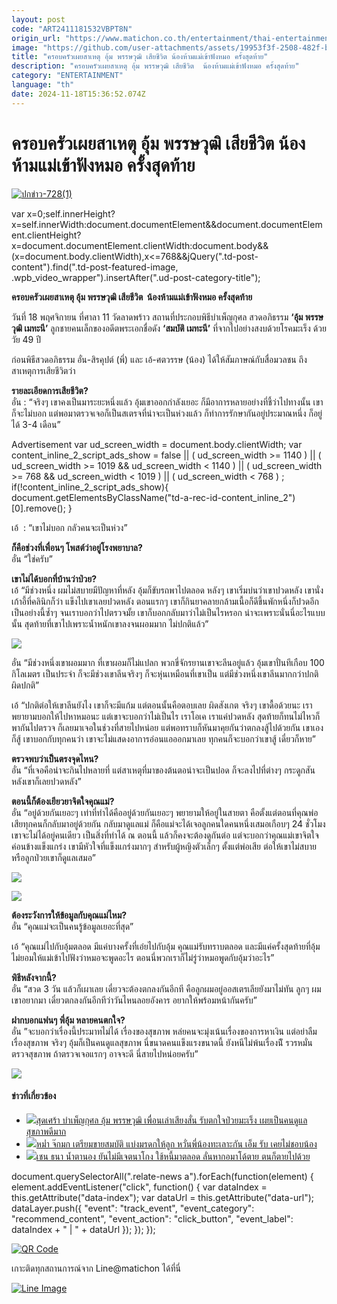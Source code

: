 ```yaml
---
layout: post
code: "ART2411181532VBPT8N"
origin_url: "https://www.matichon.co.th/entertainment/thai-entertainment/news_4905671"
image: "https://github.com/user-attachments/assets/19953f3f-2508-482f-b2f5-c640601d70a8"
title: "ครอบครัวเผยสาเหตุ อุ้ม พรรษวุฒิ เสียชีวิต น้องห้ามแม่เข้าฟังหมอ ครั้งสุดท้าย"
description: "ครอบครัวเผยสาเหตุ อุ้ม พรรษวุฒิ เสียชีวิต  น้องห้ามแม่เข้าฟังหมอ ครั้งสุดท้าย"
category: "ENTERTAINMENT"
language: "th"
date: 2024-11-18T15:36:52.074Z
---
```


# ครอบครัวเผยสาเหตุ อุ้ม พรรษวุฒิ เสียชีวิต น้องห้ามแม่เข้าฟังหมอ ครั้งสุดท้าย

[![](https://www.matichon.co.th/wp-content/uploads/2024/11/ปกข่าว-7281-135.jpg "ปกข่าว-728(1)")](https://www.matichon.co.th/wp-content/uploads/2024/11/ปกข่าว-7281-135.jpg)

var x=0;self.innerHeight?x=self.innerWidth:document.documentElement&&document.documentElement.clientHeight?x=document.documentElement.clientWidth:document.body&&(x=document.body.clientWidth),x<=768&&jQuery(".td-post-content").find(".td-post-featured-image, .wpb\_video\_wrapper").insertAfter(".ud-post-category-title");

**ครอบครัวเผยสาเหตุ อุ้ม พรรษวุฒิ เสียชีวิต  น้องห้ามแม่เข้าฟังหมอ ครั้งสุดท้าย**

วันที่ 18 พฤศจิกายน ที่ศาลา 11 วัดลาดพร้าว สถานที่ประกอบพิธีบำเพ็ญกุศล สวดอภิธรรม **‘อุ้ม พรรษวุฒิ เมทะนี’** ลูกชายคนเล็กของอดีตพระเอกชื่อดัง **‘สมบัติ เมทะนี’** ที่จากไปอย่างสงบด้วยโรคมะเร็ง ด้วยวัย 49 ปี

ก่อนพิธีสวดอภิธรรม อั๋น-สิรคุปต์ (พี่) และ เอ้-ศตวรรษ (น้อง) ได้ให้สัมภาษณ์กับสื่อมวลชน ถึงสาเหตุการเสียชีวิตว่า

**รายละเอียดการเสียชีวิต?**  
อั๋น : “จริงๆ เขาคงเป็นมาระยะหนึ่งแล้ว อุ้มเขาออกกำลังเยอะ ก็มีอาการหลายอย่างที่ชี้ว่าไปทางนั้น เขาก็จะไม่บอก แต่พอมาตรวจเจอก็เป็นสเตรจที่น่าจะเป็นห่วงแล้ว ก็ทำการรักษากันอยู่ประมาณหนึ่ง ก็อยู่ได้ 3-4 เดือน”

Advertisement var ud\_screen\_width = document.body.clientWidth; var content\_inline\_2\_script\_ads\_show = false || ( ud\_screen\_width >= 1140 ) || ( ud\_screen\_width >= 1019 && ud\_screen\_width < 1140 ) || ( ud\_screen\_width >= 768 && ud\_screen\_width < 1019 ) || ( ud\_screen\_width < 768 ) ; if(!content\_inline\_2\_script\_ads\_show){ document.getElementsByClassName("td-a-rec-id-content\_inline\_2")\[0\].remove(); }

เอ้  : “เขาไม่บอก กลัวคนจะเป็นห่วง”

**ก็คือช่วงที่เพื่อนๆ โพสต์ว่าอยู่โรงพยาบาล?**  
อั๋น “ใช่ครับ”

**เขาไม่ได้บอกที่บ้านว่าป่วย?**  
เอ้ “มีช่วงหนึ่ง ผมไม่สบายมีปัญหาที่หลัง อุ้มก็ขับรถพาไปตลอด หลังๆ เขาเริ่มบ่นว่าเขาปวดหลัง เขานั่งเก้าอี้ที่คลินิกก็ว่า แข็งไปเขาเลยปวดหลัง ตอนแรกๆ เขาก็กินยาคลายกล้ามเนื้อก็ดีขึ้นพักหนึ่งก็ปวดอีก เป็นอย่างนี้ซ้ำๆ จนเราบอกว่าไปตรวจมั้ย เขาก็บอกกลับมาว่าไม่เป็นไรหรอก น่าจะเพราะนั่นนี่อะไรแบบนั้น สุดท้ายที่เขาไปเพราะน้ำหนักเขาลงจนผอมมาก ไม่ปกติแล้ว”

![](https://www.matichon.co.th/wp-content/uploads/2024/11/S__19898858.jpg)

อั๋น “มีช่วงหนึ่งเขาผอมมาก ที่เขาผอมก็ไม่แปลก พวกขี่จักรยานเขาจะลีนอยู่แล้ว อุ้มเขาปั่นทีเกือบ 100 กิโลเมตร เป็นประจำ ก็จะมีช่วงเขาลีนจริงๆ ก็จะหุ่นเหมือนที่เขาเป็น แต่มีช่วงหนึ่งเขาลีนมากกว่าปกติ ผิดปกติ”

เอ้ “ปกติต่อให้เขาลีนยังไง เขาก็จะมีแก้ม แต่ตอนนั้นคือตอบเลย ผิดสังเกต จริงๆ เขาดื้อด้วยนะ เราพยายามบอกให้ไปหาหมอนะ แต่เขาจะบอกว่าไม่เป็นไร เราโอเค เราแค่ปวดหลัง สุดท้ายก็ทนไม่ไหวก็พากันไปตรวจ ก็เลยมาเจอในช่วงที่สายไปหน่อย แต่พอทราบก็หันมาคุยกันว่าตกลงสู้ไปด้วยกัน เขาเองก็สู้ เขาบอกกับทุกคนว่า เขาจะไม่แสดงอาการอ่อนแอออกมาเลย ทุกคนก็จะบอกว่าเขาสู้ เดี๋ยวก็หาย”

**ตรวจพบว่าเป็นตรงจุดไหน?**  
อั๋น “ที่เจอคือน่าจะกินไปหลายที่ แต่สาเหตุที่มาของต้นตอน่าจะเป็นปอด ก็จะลงไปที่ต่างๆ กระดูกสันหลังเขาก็เลยปวดหลัง”

**ตอนนี้ก็ต้องเยียวยาจิตใจคุณแม่?**  
อั๋น “อยู่ด้วยกันเยอะๆ เท่าที่ทำได้คืออยู่ด้วยกันเยอะๆ พยายามให้อยู่ในสายตา คือตั้งแต่ตอนที่คุณพ่อเสียทุกคนก็กลับมาอยู่ด้วยกัน กลับมาดูแลแม่ ก็คือแม่จะได้เจอลูกคนใดคนหนึ่งเสมอเกือบๆ 24 ชั่วโมง เขาจะไม่ได้อยู่คนเดียว เป็นสิ่งที่ทำได้ ณ ตอนนี้ แล้วก็คงจะต้องดูกันต่อ แต่จะบอกว่าคุณแม่เขาจิตใจค่อนข้างแข็งแกร่ง เขามีหัวใจที่แข็งแกร่งมากๆ สำหรับผู้หญิงตัวเล็กๆ ตั้งแต่พ่อเสีย ต่อให้เขาไม่สบาย หรือลูกป่วยเขาก็ดูแลเสมอ”

![](https://www.matichon.co.th/wp-content/uploads/2024/11/S__3432468.jpg)

![](https://www.matichon.co.th/wp-content/uploads/2024/11/S__19906596.jpg)

**ต้องระวังการให้ข้อมูลกับคุณแม่ไหม?**  
อั๋น “คุณแม่จะเป็นคนรู้ข้อมูลเยอะที่สุด”

เอ้ “คุณแม่ไปกับอุ้มตลอด มีแค่บางครั้งที่เอ๋ยไปกับอุ้ม คุณแม่รับทราบตลอด และมีแค่ครั้งสุดท้ายที่อุ้มไม่ยอมให้แม่เข้าไปฟังว่าหมอจะพูดอะไร ตอนนี่พวกเราก็ไม่รู่ว่าหมอพูดกับอุ้มว่าอะไร”

**พิธีหลังจากนี้?**  
อั๋น “สวด 3 วัน แล้วก็เผาเลย เดี๋ยวจะต้องตกลงกันอีกที คือลูกผมอยู่ออสเตรเลียยังมาไม่ทัน ลูกๆ ผมเขาอยากมา เดี๋ยวตกลงกันอีกทีว่าวันไหนลอยอังคาร อยากให้พร้อมหน้ากันครับ”

**ฝากบอกแฟนๆ พี่อุ้ม หลายคนตกใจ?**  
อั๋น ”จะบอกว่าเรื่องนี้ประมาทไม่ได้ เรื่องของสุขภาพ หล่ยคนจะมุ่งเน้นเรื่องของการหาเงิน แต่อย่าลืมเรื่องสุขภาพ จริงๆ อุ้มก็เป็นคนดูแลสุขภาพ นี่ขนาดคนแข็งแรงขนาดนี้ ยังหนีไม่พ้นเรื่องนีั รวรหมั่นตรวจสุขภาพ ถ้าตรวจเจอแรกๆ อาจจะดี นี่สายไปหน่อยครับ”

![](https://www.matichon.co.th/wp-content/uploads/2024/11/S__19906602.jpg)

#### ข่าวที่เกี่ยวข้อง

*   [![](https://www.matichon.co.th/wp-content/uploads/2024/11/725727.jpg)สุดเศร้า บำเพ็ญกุศล อุ้ม พรรษวุฒิ เพื่อนเล่าเสียงสั่น รับตกใจป่วยมะเร็ง เผยเป็นคนดูแลสุขภาพดีมาก](https://www.matichon.co.th/entertainment/news_4905555)
*   [![](https://www.matichon.co.th/wp-content/uploads/2024/11/727452.jpg)หม่ำ จ๊กมก เตรียมขายสมบัติ แบ่งมรดกให้ลูก หวั่นพี่น้องทะเลาะกัน เอ็ม รับ เคยไม่ชอบน้อง](https://www.matichon.co.th/entertainment/news_4905481)
*   [![](https://www.matichon.co.th/wp-content/uploads/2024/11/52727.jpg)เชน ธนา น้ำตานอง ยันไม่มีเจตนาโกง ใช้หนี้มาตลอด ลั่นหากอมาโด้ตาย ตนก็ตายไปด้วย](https://www.matichon.co.th/entertainment/news_4905106)

document.querySelectorAll(".relate-news a").forEach(function(element) { element.addEventListener("click", function() { var dataIndex = this.getAttribute("data-index"); var dataUrl = this.getAttribute("data-url"); dataLayer.push({ "event": "track\_event", "event\_category": "recommend\_content", "event\_action": "click\_button", "event\_label": dataIndex + " | " + dataUrl }); }); });

[![QR Code](https://www.matichon.co.th/wp-content/uploads/2023/07/wob1371z.jpg)](https://lin.ee/ht0nDxX)

เกาะติดทุกสถานการณ์จาก Line@matichon ได้ที่นี่

[![Line Image](https://www.matichon.co.th/wp-content/uploads/2023/07/th.png)](https://lin.ee/ht0nDxX)